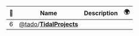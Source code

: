 |:star2: | Name | Description | 🌍|
|---|---|---|---|
|6|[@tado](https://github.com/tado)/[**TidalProjects**](https://github.com/tado/TidalProjects)|||

